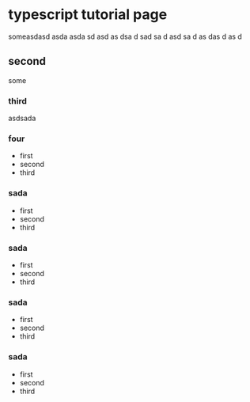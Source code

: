 # typescript tutorial page
  someasdasd
  asda
  asda
  sd
  asd
  as
  dsa
  d
  sad
  sa
  d
  asd
  sa
  d
  as
  das
  d
  as
  d

## second
  some
### third
asdsada

### four
- first
- second
- third

### sada
- first
- second
- third

### sada
- first
- second
- third

### sada
- first
- second
- third

### sada
- first
- second
- third


